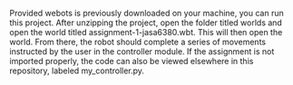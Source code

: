 Provided webots is previously downloaded on your machine, you can run this project. After unzipping the project, open the folder titled worlds and open the world titled assignment-1-jasa6380.wbt. This will then open the world. From there, the robot should complete a series of movements instructed by the user in the controller module. If the assignment is not imported properly, the code can also be viewed elsewhere in this repository, labeled my_controller.py.
